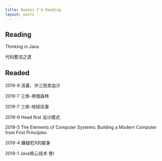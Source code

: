 ```yaml
---
title: Bookes I'm Reading
layout: posts
---
```


## Reading

Thinking in Java

代码整洁之道

## Readed

2019-8 活着、许三观卖血计

2019-7 三体-黑暗森林

2019-7 三体-地球往事

2019-6 Head first 设计模式

2019-5  The Elements of Computer Systems: Building a Modern Computer from First Principles

2019-4  嫌疑犯X的献身

2019-1  Java核心技术 卷I
